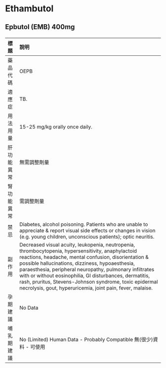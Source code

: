 # Ethambutol

## Epbutol (EMB) 400mg

##### 

| 標題       | 說明                                                                                                                                                                                                                                                                                                                                                                                                                                                        |
|:-----------|:------------------------------------------------------------------------------------------------------------------------------------------------------------------------------------------------------------------------------------------------------------------------------------------------------------------------------------------------------------------------------------------------------------------------------------------------------------|
| 藥品代碼   | OEPB                                                                                                                                                                                                                                                                                                                                                                                                                                                        |
| 適應症     | TB.                                                                                                                                                                                                                                                                                                                                                                                                                                                         |
| 用法用量   | 15-25 mg/kg orally once daily.                                                                                                                                                                                                                                                                                                                                                                                                                              |
| 肝功能異常 | 無需調整劑量                                                                                                                                                                                                                                                                                                                                                                                                                                                |
| 腎功能異常 | 需調整劑量                                                                                                                                                                                                                                                                                                                                                                                                                                                  |
| 禁忌       | Diabetes, alcohol poisoning. Patients who are unable to appreciate & report visual side effects or changes in vision (e.g. young children, unconscious patients); optic neuritis.                                                                                                                                                                                                                                                                           |
| 副作用     | Decreased visual acuity, leukopenia, neutropenia, thrombocytopenia, hypersensitivity, anaphylactoid reactions, headache, mental confusion, disorientation & possible hallucinations, dizziness, hypoaesthesia, paraesthesia, peripheral neuropathy, pulmonary infiltrates with or without eosinophilia, GI disturbances, dermatitis, rash, pruritus, Stevens-Johnson syndrome, toxic epidermal necrolysis, gout, hyperuricemia, joint pain, fever, malaise. |
| 孕期建議   | No Data                                                                                                                                                                                                                                                                                                                                                                                                                                                     |
| 哺乳期建議 | No (Limited) Human Data - Probably Compatible 無(很少)資料 - 可使用                                                                                                                                                                                                                                                                                                                                                                                         |


